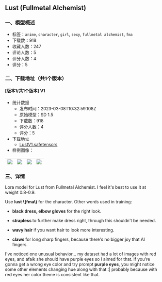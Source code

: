 ## Lust (Fullmetal Alchemist)
### 一、模型概述

- 标签：`anime`, `character`, `girl`, `sexy`, `fullmetal alchemist`, `fma`
- 下载数：918
- 收藏人数：247
- 评论人数：5
- 评分人数：4
- 评分：5

### 二、下载地址（共1个版本）

#### [版本1/共1个版本] V1

- 统计数据
  - 发布时间：2023-03-08T10:32:59.108Z
  - 原始模型：SD 1.5
  - 下载数：918
  - 评分人数：4
  - 评分：5
- 下载地址
  - [LustV1.safetensors](https://civitai.com/api/download/models/20198)
- 样例图像：

| <img src="https://image.civitai.com/xG1nkqKTMzGDvpLrqFT7WA/baaf11c4-df52-4683-d7d4-5b2a0836d000/width=450/213531.jpeg" /> | <img src="https://image.civitai.com/xG1nkqKTMzGDvpLrqFT7WA/2c21b76c-902e-4fc0-8045-a84abae35700/width=450/213534.jpeg" /> | <img src="https://image.civitai.com/xG1nkqKTMzGDvpLrqFT7WA/b5c17285-3c77-449a-368f-f06b053a3400/width=450/213533.jpeg" /> | <img src="https://image.civitai.com/xG1nkqKTMzGDvpLrqFT7WA/81cafba3-5957-43c8-d9f1-529d0b4b1f00/width=450/213532.jpeg" /> |
| ---- | ---- | ---- | ---- |


### 三、详情
<p>Lora model for Lust from Fullmetal Alchemist. I feel it's best to use it at weight 0.8-0.9. </p><p>Use <strong>lust \(fma\)</strong> for the character. Other words used in training:</p><ul><li><p><strong>black dress, elbow gloves</strong> for the right look.</p></li><li><p><strong>strapless </strong>to further make dress right, through this shouldn't be needed.</p></li><li><p><strong>wavy hair</strong> if you want hair to look more interesting.</p></li><li><p><strong>claws </strong>for long sharp fingers, because there's no bigger joy that AI fingers.</p></li></ul><p>I've noticed one unusual behavior... my dataset had a lot of images with red eyes, and afaik she should have purple eyes so I aimed for that. If you're gonna get a wrong eye color and try prompt <strong>purple eyes</strong>, you might notice some other elements changing hue along with that :| probably because with red eyes her color theme is consistent like that.</p>